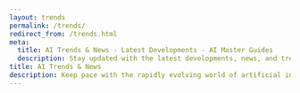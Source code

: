 ```yaml
---
layout: trends
permalink: /trends/
redirect_from: /trends.html
meta:
  title: AI Trends & News - Latest Developments - AI Master Guides
  description: Stay updated with the latest developments, news, and trends in the world of artificial intelligence. Explore insights into the future of AI technology.
title: AI Trends & News
description: Keep pace with the rapidly evolving world of artificial intelligence. Explore the latest breakthroughs, industry news, ethical discussions, and future predictions shaping AI.
---
```

